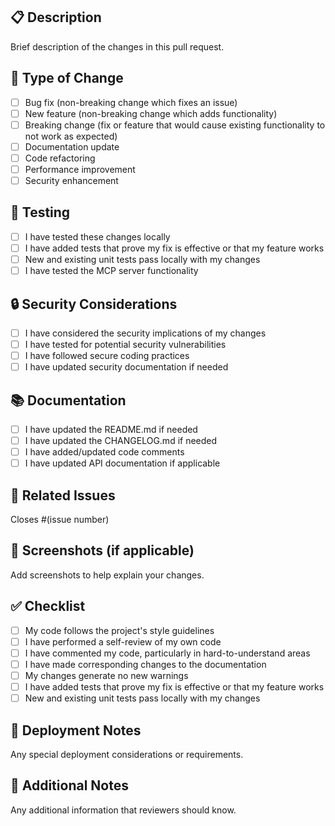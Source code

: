 ## 📋 Description

Brief description of the changes in this pull request.

## 🔄 Type of Change

- [ ] Bug fix (non-breaking change which fixes an issue)
- [ ] New feature (non-breaking change which adds functionality)
- [ ] Breaking change (fix or feature that would cause existing functionality to not work as expected)
- [ ] Documentation update
- [ ] Code refactoring
- [ ] Performance improvement
- [ ] Security enhancement

## 🧪 Testing

- [ ] I have tested these changes locally
- [ ] I have added tests that prove my fix is effective or that my feature works
- [ ] New and existing unit tests pass locally with my changes
- [ ] I have tested the MCP server functionality

## 🔒 Security Considerations

- [ ] I have considered the security implications of my changes
- [ ] I have tested for potential security vulnerabilities
- [ ] I have followed secure coding practices
- [ ] I have updated security documentation if needed

## 📚 Documentation

- [ ] I have updated the README.md if needed
- [ ] I have updated the CHANGELOG.md if needed
- [ ] I have added/updated code comments
- [ ] I have updated API documentation if applicable

## 🎯 Related Issues

Closes #(issue number)

## 📸 Screenshots (if applicable)

Add screenshots to help explain your changes.

## ✅ Checklist

- [ ] My code follows the project's style guidelines
- [ ] I have performed a self-review of my own code
- [ ] I have commented my code, particularly in hard-to-understand areas
- [ ] I have made corresponding changes to the documentation
- [ ] My changes generate no new warnings
- [ ] I have added tests that prove my fix is effective or that my feature works
- [ ] New and existing unit tests pass locally with my changes

## 🚀 Deployment Notes

Any special deployment considerations or requirements.

## 📝 Additional Notes

Any additional information that reviewers should know.
